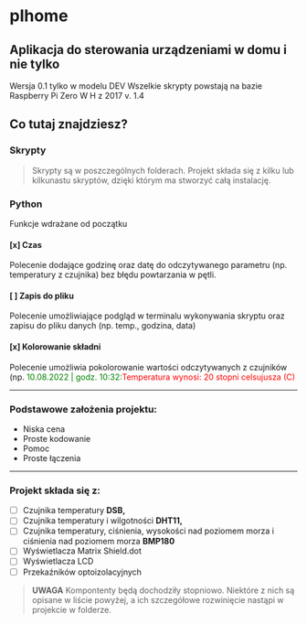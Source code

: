 # pIhome 
## Aplikacja do sterowania urządzeniami w domu i nie tylko
Wersja 0.1 tylko w modelu DEV
Wszelkie skrypty powstają na bazie Raspberry Pi Zero W H z 2017 v. 1.4 

## Co tutaj znajdziesz?
### Skrypty
> Skrypty są w poszczególnych folderach. Projekt składa się z kilku lub kilkunastu skryptów, dzięki którym ma stworzyć całą instalację. 
### Python
  Funkcje wdrażane od początku
  #### [x] Czas
   Polecenie dodające godzinę oraz datę do odczytywanego parametru (np. temperatury z czujnika) bez błędu powtarzania w pętli.
  #### [ ] Zapis do pliku
   Polecenie umożliwiające podgląd w terminalu wykonywania skryptu oraz zapisu do pliku danych (np. temp., godzina, data)
   #### [x] Kolorowanie składni
   Polecenie umożliwia pokolorowanie wartości odczytywanych z czujników (np. <font color="green">10.08.2022 | godz. 10:32:</font><font color="red">Temperatura wynosi: 20 stopni celsujusza (C)</font>
***
### Podstawowe założenia projektu:
- Niska cena
- Proste kodowanie
- Pomoc
- Proste łączenia
***
### Projekt składa się z:
- [ ] Czujnika temperatury **DSB,**
- [ ] Czujnika temperatury i wilgotności **DHT11,**
- [ ] Czujnika temperatury, ciśnienia, wysokości nad poziomem morza i ciśnienia nad poziomem morza **BMP180**
- [ ] Wyświetlacza Matrix Shield.dot 
- [ ] Wyświetlacza LCD
- [ ] Przekaźników optoizolacyjnych

> **UWAGA**
> Kompontenty będą dochodziły stopniowo. Niektóre z nich są opisane w liście powyżej, a ich szczegółowe rozwinięcie nastąpi w projekcie w folderze.
